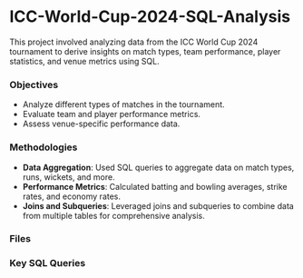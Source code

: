 # ICC-World-Cup-2024-SQL-Analysis
This project involved analyzing data from the ICC World Cup 2024 tournament to derive insights on match types, team performance, player statistics, and venue metrics using SQL.

### Objectives
- Analyze different types of matches in the tournament.
- Evaluate team and player performance metrics.
- Assess venue-specific performance data.

### Methodologies
- **Data Aggregation**: Used SQL queries to aggregate data on match types, runs, wickets, and more.
- **Performance Metrics**: Calculated batting and bowling averages, strike rates, and economy rates.
- **Joins and Subqueries**: Leveraged joins and subqueries to combine data from multiple tables for comprehensive analysis.

### Files


### Key SQL Queries
